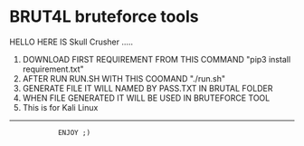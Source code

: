 # BRUT4L bruteforce tools
HELLO HERE IS Skull Crusher .....
1) DOWNLOAD FIRST REQUIREMENT FROM THIS COMMAND "pip3 install requirement.txt"
2) AFTER RUN RUN.SH WITH THIS COOMAND "./run.sh"
3) GENERATE FILE IT WILL NAMED BY PASS.TXT IN BRUTAL FOLDER
4) WHEN FILE GENERATED IT WILL BE USED IN BRUTEFORCE TOOL
5) This is for Kali Linux

----------------------------------------------------------------------------------------					
					
				ENJOY ;)
  